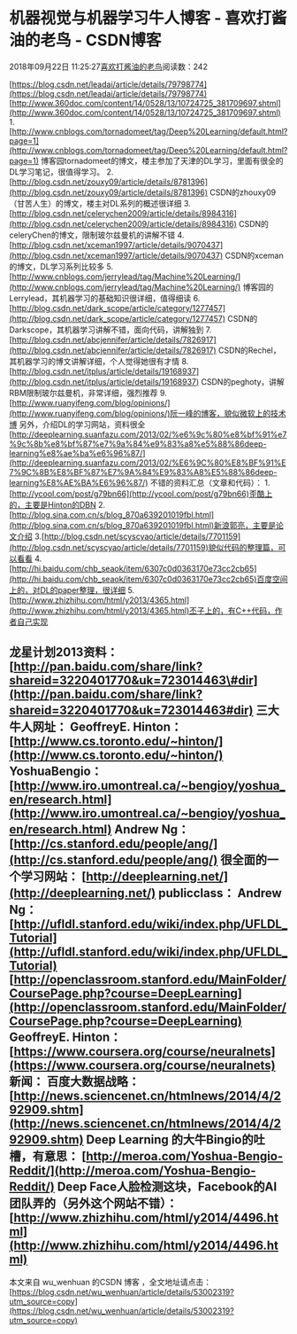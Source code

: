 
# 机器视觉与机器学习牛人博客 - 喜欢打酱油的老鸟 - CSDN博客


2018年09月22日 11:25:27[喜欢打酱油的老鸟](https://me.csdn.net/weixin_42137700)阅读数：242


[https://blog.csdn.net/leadai/article/details/79798774](https://blog.csdn.net/leadai/article/details/79798774)
[http://www.360doc.com/content/14/0528/13/10724725_381709697.shtml](http://www.360doc.com/content/14/0528/13/10724725_381709697.shtml)
1.[http://www.cnblogs.com/tornadomeet/tag/Deep%20Learning/default.html?page=1](http://www.cnblogs.com/tornadomeet/tag/Deep%20Learning/default.html?page=1)
博客园tornadomeet的博文，楼主参加了天津的DL学习，里面有很全的DL学习笔记，很值得学习。
2.[http://blog.csdn.net/zouxy09/article/details/8781396](http://blog.csdn.net/zouxy09/article/details/8781396)
CSDN的zhouxy09（甘苦人生）的博文，楼主对DL系列的概述很详细
3.[http://blog.csdn.net/celerychen2009/article/details/8984316](http://blog.csdn.net/celerychen2009/article/details/8984316)
CSDN的celeryChen的博文，限制玻尔兹曼机的讲解不错
4.[http://blog.csdn.net/xceman1997/article/details/9070437](http://blog.csdn.net/xceman1997/article/details/9070437)
CSDN的xceman的博文，DL学习系列比较多
5.[http://www.cnblogs.com/jerrylead/tag/Machine%20Learning/](http://www.cnblogs.com/jerrylead/tag/Machine%20Learning/)
博客园的Lerrylead，其机器学习的基础知识很详细，值得细读
6.[http://blog.csdn.net/dark_scope/article/category/1277457](http://blog.csdn.net/dark_scope/article/category/1277457)
CSDN的Darkscope，其机器学习讲解不错，面向代码，讲解独到
7.[http://blog.csdn.net/abcjennifer/article/details/7826917](http://blog.csdn.net/abcjennifer/article/details/7826917)
CSDN的Rechel，其机器学习的博文讲解详细，个人觉得她很有才情
8.[http://blog.csdn.net/itplus/article/details/19168937](http://blog.csdn.net/itplus/article/details/19168937)
CSDN的peghoty，讲解RBM限制玻尔兹曼机，非常详细，强烈推荐
9.[http://www.ruanyifeng.com/blog/opinions/](http://www.ruanyifeng.com/blog/opinions/)阮一峰的博客，貌似微软上的技术博
另外，介绍DL的学习网站，资料很全
[http://deeplearning.suanfazu.com/2013/02/%e6%9c%80%e8%bf%91%e7%9c%8b%e8%bf%87%e7%9a%84%e9%83%a8%e5%88%86deep-learning%e8%ae%ba%e6%96%87/](http://deeplearning.suanfazu.com/2013/02/%E6%9C%80%E8%BF%91%E7%9C%8B%E8%BF%87%E7%9A%84%E9%83%A8%E5%88%86deep-learning%E8%AE%BA%E6%96%87/)
不错的资料汇总（文章和代码）：
1.[http://ycool.com/post/g79bn66](http://ycool.com/post/g79bn66)歪酷上的，主要是Hinton的DBN
2.[http://blog.sina.com.cn/s/blog_870a639201019fbl.html](http://blog.sina.com.cn/s/blog_870a639201019fbl.html)新浪郭亮，主要是论文介绍
3.[http://blog.csdn.net/scyscyao/article/details/7701159](http://blog.csdn.net/scyscyao/article/details/7701159)貌似代码的整理篇，可以看看
4.[http://hi.baidu.com/chb_seaok/item/6307c0d0363170e73cc2cb65](http://hi.baidu.com/chb_seaok/item/6307c0d0363170e73cc2cb65)百度空间上的，对DL的paper整理，很详细
5.[http://www.zhizhihu.com/html/y2013/4365.html](http://www.zhizhihu.com/html/y2013/4365.html)丕子上的，有C++代码，作者自己实现

龙星计划2013资料：
[http://pan.baidu.com/share/link?shareid=3220401770&uk=723014463\#dir](http://pan.baidu.com/share/link?shareid=3220401770&uk=723014463#dir)
三大牛人网址：
GeoffreyE. Hinton：
[http://www.cs.toronto.edu/~hinton/](http://www.cs.toronto.edu/~hinton/)
YoshuaBengio：
[http://www.iro.umontreal.ca/~bengioy/yoshua_en/research.html](http://www.iro.umontreal.ca/~bengioy/yoshua_en/research.html)
Andrew Ng：
[http://cs.stanford.edu/people/ang/](http://cs.stanford.edu/people/ang/)
很全面的一个学习网站：
[http://deeplearning.net/](http://deeplearning.net/)
publicclass：
Andrew Ng：
[http://ufldl.stanford.edu/wiki/index.php/UFLDL_Tutorial](http://ufldl.stanford.edu/wiki/index.php/UFLDL_Tutorial)
[http://openclassroom.stanford.edu/MainFolder/CoursePage.php?course=DeepLearning](http://openclassroom.stanford.edu/MainFolder/CoursePage.php?course=DeepLearning)
GeoffreyE. Hinton：
[https://www.coursera.org/course/neuralnets](https://www.coursera.org/course/neuralnets)
新闻：
百度大数据战略：
[http://news.sciencenet.cn/htmlnews/2014/4/292909.shtm](http://news.sciencenet.cn/htmlnews/2014/4/292909.shtm)
Deep Learning 的大牛Bingio的吐槽，有意思：
[http://meroa.com/Yoshua-Bengio-Reddit/](http://meroa.com/Yoshua-Bengio-Reddit/)
Deep Face人脸检测这块，Facebook的AI团队弄的（另外这个网站不错）：
[http://www.zhizhihu.com/html/y2014/4496.html](http://www.zhizhihu.com/html/y2014/4496.html)
---------------------
本文来自 wu_wenhuan 的CSDN 博客 ，全文地址请点击：[https://blog.csdn.net/wu_wenhuan/article/details/53002319?utm_source=copy](https://blog.csdn.net/wu_wenhuan/article/details/53002319?utm_source=copy)

